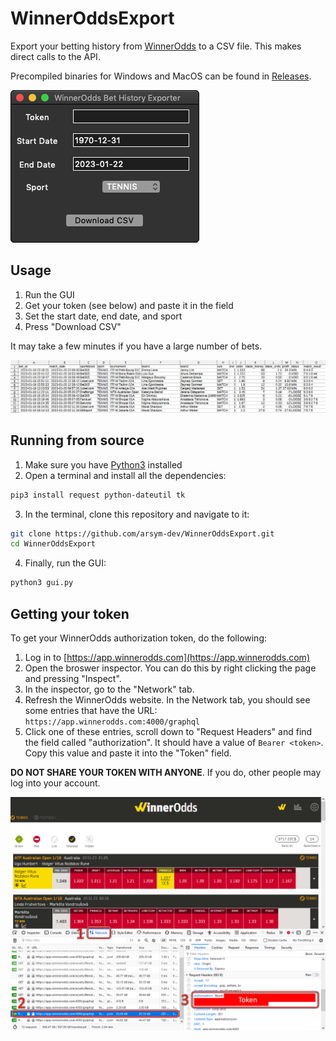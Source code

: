 # WinnerOddsExport

Export your betting history from [WinnerOdds](https://winnerodds.com/) to a CSV file. This makes direct calls to the API.

Precompiled binaries for Windows and MacOS can be found in [Releases](https://github.com/arsym-dev/WinnerOddsExport/releases).

![Main UI](img/main.png)

## Usage

1. Run the GUI
2. Get your token (see below) and paste it in the field
3. Set the start date, end date, and sport
4. Press "Download CSV"

It may take a few minutes if you have a large number of bets.

![Betting data](img/bet_history.png)

## Running from source

1. Make sure you have [Python3](https://www.python.org/downloads/) installed
2. Open a terminal and install all the dependencies:

```bash
pip3 install request python-dateutil tk
```

3. In the terminal, clone this repository and navigate to it:

```bash
git clone https://github.com/arsym-dev/WinnerOddsExport.git
cd WinnerOddsExport
```

4. Finally, run the GUI:

```bash
python3 gui.py
```

## Getting your token

To get your WinnerOdds authorization token, do the following:

1. Log in to [https://app.winnerodds.com](https://app.winnerodds.com)
2. Open the broswer inspector. You can do this by right clicking the page and pressing "Inspect".
3. In the inspector, go to the "Network" tab.
4. Refresh the WinnerOdds website. In the Network tab, you should see some entries that have the URL: `https://app.winnerodds.com:4000/graphql`
5. Click one of these entries, scroll down to "Request Headers" and find the field called "authorization". It should have a value of `Bearer <token>`. Copy this value and paste it into the "Token" field.

**DO NOT SHARE YOUR TOKEN WITH ANYONE**. If you do, other people may log into your account.

![Main UI](img/token.png)

